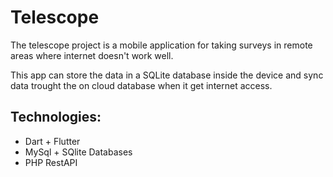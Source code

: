 # Telescope

The telescope project is a mobile application for taking surveys in remote areas where internet doesn't work well.

This app can store the data in a SQLite database inside the device and sync data trought the on cloud database when it get internet access.

## Technologies:

- Dart + Flutter
- MySql + SQlite Databases
- PHP RestAPI
